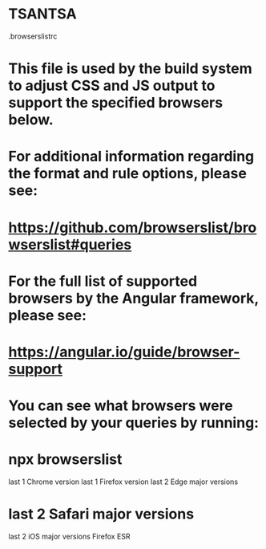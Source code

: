 # TSANTSA

.browserslistrc

# This file is used by the build system to adjust CSS and JS output to support the specified browsers below.

# For additional information regarding the format and rule options, please see:

# https://github.com/browserslist/browserslist#queries

# For the full list of supported browsers by the Angular framework, please see:

# https://angular.io/guide/browser-support

# You can see what browsers were selected by your queries by running:

# npx browserslist

last 1 Chrome version
last 1 Firefox version
last 2 Edge major versions

# last 2 Safari major versions

last 2 iOS major versions
Firefox ESR
